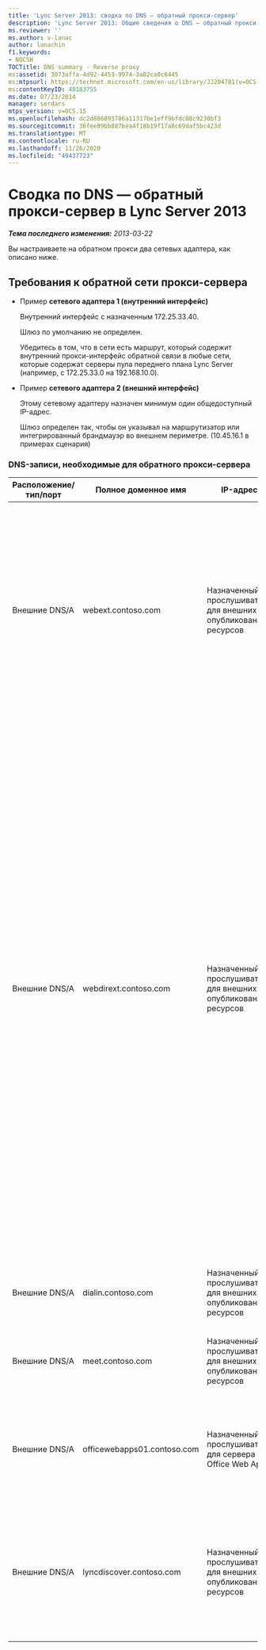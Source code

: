 ```yaml
---
title: 'Lync Server 2013: сводка по DNS — обратный прокси-сервер'
description: 'Lync Server 2013: Общие сведения о DNS — обратный прокси-сервер.'
ms.reviewer: ''
ms.author: v-lanac
author: lanachin
f1.keywords:
- NOCSH
TOCTitle: DNS summary - Reverse proxy
ms:assetid: 3073affa-4d92-4453-9974-3a82ca0c6445
ms:mtpsurl: https://technet.microsoft.com/en-us/library/JJ204781(v=OCS.15)
ms:contentKeyID: 48183755
ms.date: 07/23/2014
manager: serdars
mtps_version: v=OCS.15
ms.openlocfilehash: dc2d806893786a11317be1eff9bfdc08c9230bf3
ms.sourcegitcommit: 36fee89bb887bea4f18b19f17a8c69daf5bc423d
ms.translationtype: MT
ms.contentlocale: ru-RU
ms.lasthandoff: 11/26/2020
ms.locfileid: "49437723"
---
```

# <a name="dns-summary---reverse-proxy-in-lync-server-2013"></a>Сводка по DNS — обратный прокси-сервер в Lync Server 2013

<div data-xmlns="http://www.w3.org/1999/xhtml">

<div class="topic" data-xmlns="http://www.w3.org/1999/xhtml" data-msxsl="urn:schemas-microsoft-com:xslt" data-cs="https://msdn.microsoft.com/">

<div data-asp="https://msdn2.microsoft.com/asp">



</div>

<div id="mainSection">

<div id="mainBody">

<span> </span>

_**Тема последнего изменения:** 2013-03-22_

Вы настраиваете на обратном прокси два сетевых адаптера, как описано ниже.

<div>

## <a name="reverse-proxy-network-adapter-requirements"></a>Требования к обратной сети прокси-сервера

  - Пример **сетевого адаптера 1 (внутренний интерфейс)**
    
    Внутренний интерфейс с назначенным 172.25.33.40.
    
    Шлюз по умолчанию не определен.
    
    Убедитесь в том, что в сети есть маршрут, который содержит внутренний прокси-интерфейс обратной связи в любые сети, которые содержат серверы пула переднего плана Lync Server (например, с 172.25.33.0 на 192.168.10.0).

  - Пример **сетевого адаптера 2 (внешний интерфейс)**
    
    Этому сетевому адаптеру назначен минимум один общедоступный IP-адрес.
    
    Шлюз определен так, чтобы он указывал на маршрутизатор или интегрированный брандмауэр во внешнем периметре. (10.45.16.1 в примерах сценария)

### <a name="dns-records-required-for-reverse-proxy"></a>DNS-записи, необходимые для обратного прокси-сервера

<table>
<colgroup>
<col style="width: 25%" />
<col style="width: 25%" />
<col style="width: 25%" />
<col style="width: 25%" />
</colgroup>
<thead>
<tr class="header">
<th>Расположение/тип/порт</th>
<th>Полное доменное имя</th>
<th>IP-адрес</th>
<th>Карты и примечания</th>
</tr>
</thead>
<tbody>
<tr class="odd">
<td><p>Внешние DNS/A</p></td>
<td><p>webext.contoso.com</p></td>
<td><p>Назначенный прослушиватель для внешних опубликованных ресурсов</p></td>
<td><p>Внешние веб-службы из внутреннего развертывания. Дополнительные записи можно определять и создавать для всех пулов и отдельных серверов для любого домена SIP, который будет использовать этот прокси-сервер, а также с определенными внешними веб-службами.</p></td>
</tr>
<tr class="even">
<td><p>Внешние DNS/A</p></td>
<td><p>webdirext.contoso.com</p></td>
<td><p>Назначенный прослушиватель для внешних опубликованных ресурсов</p></td>
<td><p>Внешние веб-службы для режиссеров и пулов режиссеров в развертывании. Вы можете определить любое количество режиссеров, для которых есть разные директора, которые могут быть связаны с другими доменами SIP.</p>
<div>

> [!IMPORTANT]  
> Определение DNS-записей для и публикации режиссеров не является ни интерфейсным пулом, ни решением режиссера. Если вы используете режиссеров, вы должны определить и опубликовать внешний веб-службы "режиссер" и "пул на стороне переднего плана". Конкретные типы трафика (для проверки подлинности и других применений) будут отправлены в директории сначала, если она определена в топологии.


</div></td>
</tr>
<tr class="odd">
<td><p>Внешние DNS/A</p></td>
<td><p>dialin.contoso.com</p></td>
<td><p>Назначенный прослушиватель для внешних опубликованных ресурсов</p></td>
<td><p>Внешний вход в Конференц-связь с телефонным подключением</p></td>
</tr>
<tr class="even">
<td><p>Внешние DNS/A</p></td>
<td><p>meet.contoso.com</p></td>
<td><p>Назначенный прослушиватель для внешних опубликованных ресурсов</p></td>
<td><p>Конференции, опубликованные извне</p></td>
</tr>
<tr class="odd">
<td><p>Внешние DNS/A</p></td>
<td><p>officewebapps01.contoso.com</p></td>
<td><p>Назначенный прослушиватель для сервера Office Web Apps</p></td>
<td><p>Сервер Office Web Apps, развернутый внутренне или на периметре, и опубликованный для внешнего клиентского доступа</p></td>
</tr>
<tr class="even">
<td><p>Внешние DNS/A</p></td>
<td><p>lyncdiscover.contoso.com</p></td>
<td><p>Назначенный прослушиватель для внешних опубликованных ресурсов</p></td>
<td><p>Lync обнаружение внешней записи для внешних опубликованных автообнаружения и включает мобильные и веб-приложения Microsoft Lync Web App и планировщик</p></td>
</tr>
</tbody>
</table>


</div>

</div>

<span> </span>

</div>

</div>

</div>

